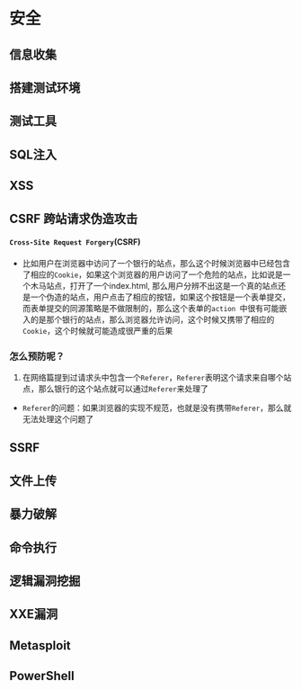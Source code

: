 # 安全

## 信息收集


## 搭建测试环境


## 测试工具


## SQL注入


## XSS

## CSRF 跨站请求伪造攻击
#### `Cross-Site Request Forgery`(CSRF)
- 比如用户在浏览器中访问了一个银行的站点，那么这个时候浏览器中已经包含了相应的`Cookie`，如果这个浏览器的用户访问了一个危险的站点，比如说是一个木马站点，打开了一个index.html, 
那么用户分辨不出这是一个真的站点还是一个伪造的站点，用户点击了相应的按钮，如果这个按钮是一个表单提交，而表单提交的同源策略是不做限制的，那么这个表单的`action
`中很有可能嵌入的是那个银行的站点，那么浏览器允许访问，这个时候又携带了相应的`Cookie`，这个时候就可能造成很严重的后果

### 怎么预防呢？
1. 在网络篇提到过请求头中包含一个`Referer`，`Referer`表明这个请求来自哪个站点，那么银行的这个站点就可以通过`Referer`来处理了
- `Referer`的问题：如果浏览器的实现不规范，也就是没有携带`Referer`，那么就无法处理这个问题了



## SSRF


## 文件上传


## 暴力破解


## 命令执行


## 逻辑漏洞挖掘


## XXE漏洞



## Metasploit



## PowerShell

